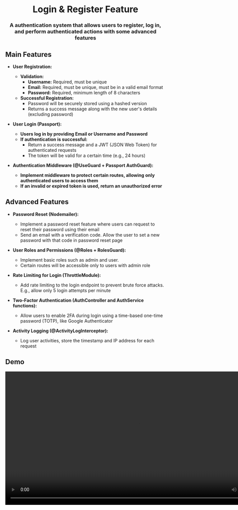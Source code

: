 <div align="center">
  <h1 align="center">Login & Register Feature</h1>
  <h3>A authentication system that allows users to register, log in, and perform authenticated actions with some advanced features</h3>
</div>

## Main Features
- **User Registration:**
  - **Validation:**
    * **Username:** Required, must be unique
    * **Email:** Required, must be unique, must be in a valid email format
    * **Password:**  Required, minimum length of 8 characters
  - **Successful Registration:**
    * Password will be securely stored using a hashed version
    * Returns a success message along with the new user's details (excluding password)

- **User Login (Passport):**
  - **Users log in by providing Email or Username and Password**
  - **If authentication is successful:**
    * Return a success message and a JWT (JSON Web Token) for authenticated requests
    * The token will be valid for a certain time (e.g., 24 hours)
    
- **Authentication Middleware (@UseGuard + Passport AuthGuard):**
  - **Implement middleware to protect certain routes, allowing only authenticated users to access them**
  - **If an invalid or expired token is used, return an unauthorized error**


## Advanced Features
- **Password Reset (Nodemailer):**
  - Implement a password reset feature where users can request to reset their password using their email
  - Send an email with a verification code. Allow the user to set a new password with that code in password reset page

- **User Roles and Permissions (@Roles + RolesGuard):**
  - Implement basic roles such as admin and user.
  - Certain routes will be accessible only to users with admin role

- **Rate Limiting for Login (ThrottleModule):**
  - Add rate limiting to the login endpoint to prevent brute force attacks. E.g., allow only 5 login attempts per minute

- **Two-Factor Authentication (AuthController and AuthService functions):**
  - Allow users to enable 2FA during login using a time-based one-time password (TOTP), like Google Authenticator

- **Activity Logging (@ActivityLogInterceptor):**
  - Log user activities, store the timestamp and IP address for each request

## Demo
<video src="public/2FA-compressed.mp4" width="840" alt="Demo">
<br>
<video src="public/PasswordReset-compressed.mp4" width="840" alt="Demo">

## Tech Stack
<table>
  <tr>
    <td align="center" width="160">
      <img src="https://img.shields.io/badge/-NestJs-ea2845?style=flat-square&logo=nestjs&logoColor=white" alt="Spring Boot" width="140" height="40"/>
    </td>
    <td>
      <b>NestJS:</b> Backend NodeJS framework for RESTful APIs and Database ORM.
    </td>
  </tr>
  <tr>
    <td align="center" width="160">
      <img src="https://img.shields.io/badge/next.js-000000?style=for-the-badge&logo=nextdotjs&logoColor=white" alt="PostgreSQL" width="140" height="40"/>
    </td>
    <td>
      <b>Next.JS:</b> Frontend ReactJS framework for easy ui development and routing page
    </td>
  </tr>
  <tr>
    <td align="center" width="160">
      <img src="https://img.shields.io/badge/-MongoDB-13aa52?style=for-the-badge&logo=mongodb&logoColor=white" alt="PostgreSQL" width="140" height="40"/>
    </td>
    <td>
      <b>MongoDB:</b> Full cloud-based NoSQL data platform and flexible document schemas
    </td>
  </tr>
</table>



## Getting Started

### Prerequisites

Here's what you need to be able to run this source:
- Node.js (version >= 18)
- MongoDB Cluster and Database (Create at [MongoDB Atlas](https://www.mongodb.com/cloud/atlas))

### 1. Clone the repository

```shell
git clone https://github.com/chuhaiphu/saigon-digital-assessment
```

### 2. Install dependencies
In backend (be) directory
```shell
yarn install
```

### 3. Configure environment variables
Create a .env file in backend root directory including these fields
```shell
DATABASE_URL= <your database connection string>
JWT_ACCESS_TOKEN_SECRET_KEY= <your access token secret key>
JWT_REFRESH_TOKEN_SECRET_KEY= <your refresh token secret key>
TEMP_TOKEN_SECRET_KEY= <your temporary token secret key>
MAILER_HOST= <your mailer host>
MAILER_PORT= <your mailer port>
MAILER_EMAIL= <your mailer email address>
MAILER_NAME= <your mailer name>
MAILER_APP_PASSWORD= <your mailer application password>
```

### 4. Create the database collection
Create your database collections (e.g User and ActivityLog), reference from the schema.prisma in ./src/prisma
<br>
Run
```shell
yarn prisma generate --schema ./src/prisma/schema.prisma   
```

### 5. Run the backend app
```bash
# development
$ yarn start

# watch mode
$ yarn start:dev

# production mode
$ yarn start:prod
```
Please visit [localhost:8080]/swagger for full API documentation.

### 6. Playing with UI screens demo
In frontend (fe) directory
<br>
Update the connection string in ./src/apis/base.js
```bash
  baseURL: "http://localhost:8080", // your backend server
```

Install and run the frontend application
```shell
npm install
```
```shell
npm run dev
```

